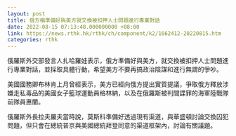 ```yaml
---
layout: post
title: 俄方稱準備好與美方就交換被扣押人士問題進行專業對話
date: 2022-08-15 07:13:48.000000000 +08:00
link: https://news.rthk.hk/rthk/ch/component/k2/1662412-20220815.htm
categories: rthk
---
```


俄羅斯外交部發言人扎哈羅娃表示，俄方準備好與美方，就交換被扣押人士問題進行專業對話，並採取具體行動，希望美方不要再搞政治陰謀和進行無謂的爭吵。

美國國務卿布林肯上月曾經表示，美方已經向俄方提出實質提議，爭取俄方釋放涉嫌走私毒品的美國女子籃球運動員格林納，以及在俄羅斯被判間諜罪的海軍陸戰隊前隊員惠蘭。

俄羅斯外長拉夫羅夫當時說，莫斯科準備好透過現有渠道，與華盛頓討論交換囚犯問題，但只會在總統普京與美國總統拜登同意的渠道框架內，討論有關議題。
